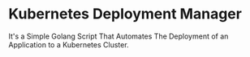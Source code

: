 # Kubernetes Deployment Manager
It's a Simple Golang Script That Automates The Deployment of an Application to a Kubernetes Cluster.
